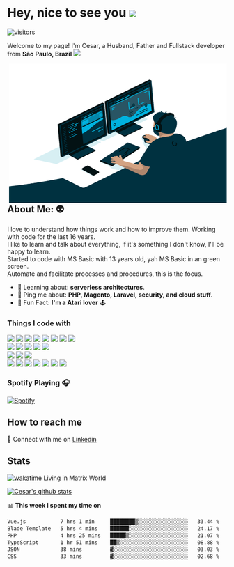 # Hey, nice to see you  <img src="https://media.giphy.com/media/hvRJCLFzcasrR4ia7z/giphy.gif" width="50px" />
![visitors](https://visitor-badge.glitch.me/badge?page_id=cesarvieira.visitor-badge)

Welcome to my page!
I'm Cesar, a Husband, Father and Fullstack developer from **São Paulo, Brazil** <img src="https://cdn-icons-png.flaticon.com/512/197/197386.png" width="20"/>  

<img align="right" alt="GIF" src="https://github.com/cesarvieira/cesarvieira/blob/master/code.gif?raw=true" width="500" height="320" />

## About Me:  :alien:
I love to understand how things work and how to improve them. Working with code for the last 16 years.  
I like to learn and talk about everything, if it's something I don't know, I'll be happy to learn.  
Started to code with MS Basic with 13 years old, yah MS Basic in an green screen.  
Automate and facilitate processes and procedures, this is the focus.

<ul>
<li>🧐 Learning about: <strong>serverless architectures</strong>.</li>
<li>💬 Ping me about: <strong>PHP, Magento, Laravel, security, and cloud stuff</strong>.</li>
<li>🎉 Fun Fact: <strong>I'm a Atari lover</strong> 🕹️ </li>
</ul>

### Things I code with
<img src="https://img.shields.io/badge/php-%23777BB4.svg?&style=for-the-badge&logo=php&logoColor=white"/> <img src="https://img.shields.io/badge/node.js%20-%2343853D.svg?&style=for-the-badge&logo=node.js&logoColor=white"/>
<img src="https://img.shields.io/badge/javascript%20-%23323330.svg?&style=for-the-badge&logo=javascript&logoColor=%23F7DF1E"/> <img src="https://img.shields.io/badge/typescript%20-%23007ACC.svg?&style=for-the-badge&logo=typescript&logoColor=white"/>
<img src="https://img.shields.io/badge/html5%20-%23E34F26.svg?&style=for-the-badge&logo=html5&logoColor=white"/> <img src="https://img.shields.io/badge/css3%20-%231572B6.svg?&style=for-the-badge&logo=css3&logoColor=white"/>
<img src="https://img.shields.io/badge/markdown-%23000000.svg?&style=for-the-badge&logo=markdown&logoColor=white"/> <img src="https://img.shields.io/badge/shell_script%20-%23121011.svg?&style=for-the-badge&logo=gnu-bash&logoColor=white"/>  
<img src="https://img.shields.io/badge/vuejs%20-%2335495e.svg?&style=for-the-badge&logo=vue.js&logoColor=%234FC08D"/> <img src="https://img.shields.io/badge/express.js%20-%23404d59.svg?&style=for-the-badge"/>
<img src="https://img.shields.io/badge/laravel%20-%23FF2D20.svg?&style=for-the-badge&logo=laravel&logoColor=white"/> <img src="https://img.shields.io/badge/bootstrap%20-%23563D7C.svg?&style=for-the-badge&logo=bootstrap&logoColor=white"/>
<img src="https://img.shields.io/badge/jquery%20-%230769AD.svg?&style=for-the-badge&logo=jquery&logoColor=white"/>  
<img src="https://img.shields.io/badge/DigitalOcean-%230167ff.svg?&style=for-the-badge&logo=digitalOcean&logoColor=white"/> <img src="https://img.shields.io/badge/AWS%20-%23FF9900.svg?&style=for-the-badge&logo=amazon-aws&logoColor=white"/>
<img src="https://img.shields.io/badge/Google%20Cloud%20-%234285F4.svg?&style=for-the-badge&logo=google-cloud&logoColor=white"/>  
<img src="https://img.shields.io/badge/nginx%20-%23009639.svg?&style=for-the-badge&logo=nginx&logoColor=white"/> <img src="https://img.shields.io/badge/apache%20-%23D42029.svg?&style=for-the-badge&logo=apache&logoColor=white"/>
<img src="https://img.shields.io/badge/mysql-%2300f.svg?&style=for-the-badge&logo=mysql&logoColor=white"/> <img src ="https://img.shields.io/badge/MongoDB-%234ea94b.svg?&style=for-the-badge&logo=mongodb&logoColor=white"/>
<img src ="https://img.shields.io/badge/sqlite-%2307405e.svg?&style=for-the-badge&logo=sqlite&logoColor=white"/> <img src="https://img.shields.io/badge/docker%20-%230db7ed.svg?&style=for-the-badge&logo=docker&logoColor=white"/>
<img src="https://img.shields.io/badge/vagrant%20-%231563FF.svg?&style=for-the-badge&logo=vagrant&logoColor=white"/>

### Spotify Playing 🎧
[![Spotify](https://spotify-now-playing.cesarvieira.vercel.app/api/spotify)](https://open.spotify.com/user/22wy4x6sczc4gbqqeih752rla)

## How to reach me
:handshake: Connect with me on [Linkedin](https://www.linkedin.com/in/cesarvieira-programador/)  

## Stats
[![wakatime](https://wakatime.com/badge/user/e13c4c79-1f01-4b58-b049-86224856639d.svg)](https://wakatime.com/@e13c4c79-1f01-4b58-b049-86224856639d) Living in Matrix World  

[![Cesar's github stats](https://github-readme-stats.vercel.app/api?username=cesarvieira&hide=issues,stars&count_private=true&show_icons=true)](https://github.com/cesarvieira/cesarvieira) 

📊 **This week I spent my time on**
<!--START_SECTION:waka-->

```text
Vue.js           7 hrs 1 min     ████████▒░░░░░░░░░░░░░░░░   33.44 %
Blade Template   5 hrs 4 mins    ██████░░░░░░░░░░░░░░░░░░░   24.17 %
PHP              4 hrs 25 mins   █████▒░░░░░░░░░░░░░░░░░░░   21.07 %
TypeScript       1 hr 51 mins    ██▒░░░░░░░░░░░░░░░░░░░░░░   08.88 %
JSON             38 mins         ▓░░░░░░░░░░░░░░░░░░░░░░░░   03.03 %
CSS              33 mins         ▓░░░░░░░░░░░░░░░░░░░░░░░░   02.68 %
```

<!--END_SECTION:waka-->
